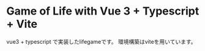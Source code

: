 # Game of Life with Vue 3 + Typescript + Vite

vue3 + typescript で実装したlifegameです。
環境構築はviteを用いています。


